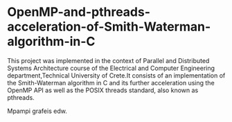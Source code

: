# OpenMP-and-pthreads-acceleration-of-Smith-Waterman-algorithm-in-C
This project was implemented in the context of Parallel and Distributed Systems Architecture course of the Electrical and Computer Engineering department,Technical University of Crete.It consists of an implementation of the Smith-Waterman algorithm in C and its further acceleration using the OpenMP API as well as the POSIX threads standard, also known as pthreads.


Mpampi grafeis edw.
